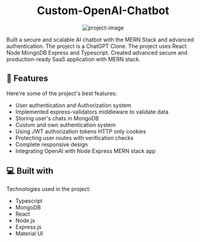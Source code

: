 <h1 align="center" id="title">Custom-OpenAI-Chatbot</h1>

<p align="center"><img src="https://socialify.git.ci/Atharvcreatives/custom-openai-chatbot/image?font=Jost&amp;language=1&amp;name=1&amp;owner=1&amp;pattern=Plus&amp;stargazers=1&amp;theme=Light" alt="project-image"></p>
<p id="description">Built a secure and scalable AI chatbot with the MERN Stack and advanced authentication. The project is a ChatGPT Clone. The project uses React Node MongoDB Express and Typescript. Created advanced secure and production-ready SaaS application with MERN stack.</p>
  
  
<h2>🧐 Features</h2>

Here're some of the project's best features:

*   User authentication and Authorization system
*   Implemented express-validators middleware to validate data
*   Storing user's chats in MongoDB
*   Custom and own authentication system
*   Using JWT authorization tokens HTTP only cookies
*   Protecting user routes with verification checks
*   Complete responsive design
*   Integrating OpenAI with Node Express MERN stack app

  
  
<h2>💻 Built with</h2>

Technologies used in the project:

*   Typescript
*   MongoDB
*   React
*   Node.js
*   Express.js
*   Material UI
